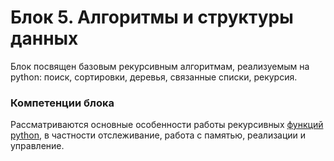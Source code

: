 # Блок 5. Алгоритмы и структуры данных

Блок посвящен базовым рекурсивным алгоритмам, реализуемым на python: поиск, сортировки, деревья, связанные списки, рекурсия.

### Компетенции блока

Рассматриваются основные особенности работы рекурсивных [функций python](https://pythonist.ru/rekursivnye-funkczii-v-python/), в частности отслеживание, работа с памятью, реализации и управление.